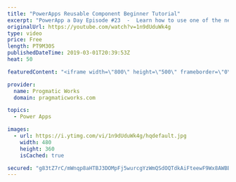 ```yaml
---
title: "PowerApps Reusable Component Beginner Tutorial"
excerpt: "PowerApp a Day Episode #23  -  Learn how to use one of the newest features in PowerApps: components. In this video you'll see how to create a basic one and re-use it across multiple screens. With these components you can build logic into a component and one change pushes to all screens that use it."
originalUrl: https://youtube.com/watch?v=1n9dUduWk4g
type: video
price: Free
length: PT9M30S
publishedDateTime: 2019-03-01T20:39:53Z
heat: 50

featuredContent: "<iframe width=\"800\" height=\"500\" frameborder=\"0\" src=\"https://www.youtube.com/embed/1n9dUduWk4g\" allow=\"accelerometer; autoplay; encrypted-media; gyroscope; picture-in-picture\" allowfullscreen></iframe>"

provider:
  name: Progmatic Works
  domain: pragmaticworks.com

topics:
  - Power Apps

images:
  - url: https://i.ytimg.com/vi/1n9dUduWk4g/hqdefault.jpg
    width: 480
    height: 360
    isCached: true

secured: "g83tZ7rC/mWnqp8aHTBJ3DOMpFj5wurcgYzWmQSdOQTdkAiFteewF9Wx8AWBB2TU3UommEq0x9/t59IzU9jHbn9cNuzEhu5D4cFVKjMS+LqFxo8wi2TKIS/9oFNq3/bRmBfCEFpwL0h3ELkzBfc/sKt1FGBSIOTXs413B8RMRmuoXSxPXmEA/0Uv6AfrdbQh4V0maqnTIH115pw0wPkcfixBq9NKBTQxoukTmNr/+Ybyr82o8EZwlmbJDt1zXqaBaZEXZSP8wpQKDl1hQSMVQRWc3WXXWPvjRjyMmsJ+VBhhClloc9CEjRsBbw/zpOS+o4fnCQpdNUUW4qUNNQPZNB3+QjN91J4ksVMN2HB5p6ofusulCeJAKBnqZgUXE4v+ygFsLn4bVmvT8nIqksOa1brvUNkqbczcC5iF2dd9UMI=;Hrx9CJLM6HeCCLFepeTtVQ=="
---
```


